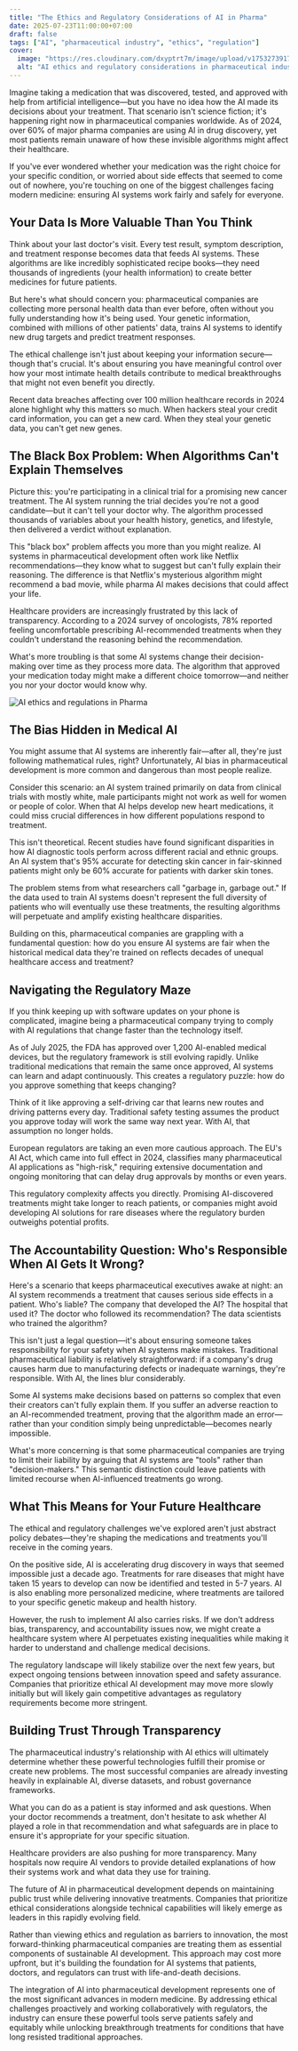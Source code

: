 ```yaml
---
title: "The Ethics and Regulatory Considerations of AI in Pharma"
date: 2025-07-23T11:00:00+07:00
draft: false
tags: ["AI", "pharmaceutical industry", "ethics", "regulation"]
cover:
  image: "https://res.cloudinary.com/dxyptrt7m/image/upload/v1753273917/ier9twkougw2f2cyffrs.jpg"
  alt: "AI ethics and regulatory considerations in pharmaceutical industry"
---
```


Imagine taking a medication that was discovered, tested, and approved with help from artificial intelligence—but you have no idea how the AI made its decisions about your treatment. That scenario isn't science fiction; it's happening right now in pharmaceutical companies worldwide. As of 2024, over 60% of major pharma companies are using AI in drug discovery, yet most patients remain unaware of how these invisible algorithms might affect their healthcare.

If you've ever wondered whether your medication was the right choice for your specific condition, or worried about side effects that seemed to come out of nowhere, you're touching on one of the biggest challenges facing modern medicine: ensuring AI systems work fairly and safely for everyone.

## Your Data Is More Valuable Than You Think

Think about your last doctor's visit. Every test result, symptom description, and treatment response becomes data that feeds AI systems. These algorithms are like incredibly sophisticated recipe books—they need thousands of ingredients (your health information) to create better medicines for future patients.

But here's what should concern you: pharmaceutical companies are collecting more personal health data than ever before, often without you fully understanding how it's being used. Your genetic information, combined with millions of other patients' data, trains AI systems to identify new drug targets and predict treatment responses.

The ethical challenge isn't just about keeping your information secure—though that's crucial. It's about ensuring you have meaningful control over how your most intimate health details contribute to medical breakthroughs that might not even benefit you directly.

Recent data breaches affecting over 100 million healthcare records in 2024 alone highlight why this matters so much. When hackers steal your credit card information, you can get a new card. When they steal your genetic data, you can't get new genes.

## The Black Box Problem: When Algorithms Can't Explain Themselves

Picture this: you're participating in a clinical trial for a promising new cancer treatment. The AI system running the trial decides you're not a good candidate—but it can't tell your doctor why. The algorithm processed thousands of variables about your health history, genetics, and lifestyle, then delivered a verdict without explanation.

This "black box" problem affects you more than you might realize. AI systems in pharmaceutical development often work like Netflix recommendations—they know what to suggest but can't fully explain their reasoning. The difference is that Netflix's mysterious algorithm might recommend a bad movie, while pharma AI makes decisions that could affect your life.

Healthcare providers are increasingly frustrated by this lack of transparency. According to a 2024 survey of oncologists, 78% reported feeling uncomfortable prescribing AI-recommended treatments when they couldn't understand the reasoning behind the recommendation.

What's more troubling is that some AI systems change their decision-making over time as they process more data. The algorithm that approved your medication today might make a different choice tomorrow—and neither you nor your doctor would know why.

![AI ethics and regulations in Pharma](https://res.cloudinary.com/dxyptrt7m/image/upload/v1753273743/bnoij8njnugei4rpycxi.jpg)

## The Bias Hidden in Medical AI

You might assume that AI systems are inherently fair—after all, they're just following mathematical rules, right? Unfortunately, AI bias in pharmaceutical development is more common and dangerous than most people realize.

Consider this scenario: an AI system trained primarily on data from clinical trials with mostly white, male participants might not work as well for women or people of color. When that AI helps develop new heart medications, it could miss crucial differences in how different populations respond to treatment.

This isn't theoretical. Recent studies have found significant disparities in how AI diagnostic tools perform across different racial and ethnic groups. An AI system that's 95% accurate for detecting skin cancer in fair-skinned patients might only be 60% accurate for patients with darker skin tones.

The problem stems from what researchers call "garbage in, garbage out." If the data used to train AI systems doesn't represent the full diversity of patients who will eventually use these treatments, the resulting algorithms will perpetuate and amplify existing healthcare disparities.

Building on this, pharmaceutical companies are grappling with a fundamental question: how do you ensure AI systems are fair when the historical medical data they're trained on reflects decades of unequal healthcare access and treatment?

## Navigating the Regulatory Maze

If you think keeping up with software updates on your phone is complicated, imagine being a pharmaceutical company trying to comply with AI regulations that change faster than the technology itself.

As of July 2025, the FDA has approved over 1,200 AI-enabled medical devices, but the regulatory framework is still evolving rapidly. Unlike traditional medications that remain the same once approved, AI systems can learn and adapt continuously. This creates a regulatory puzzle: how do you approve something that keeps changing?

Think of it like approving a self-driving car that learns new routes and driving patterns every day. Traditional safety testing assumes the product you approve today will work the same way next year. With AI, that assumption no longer holds.

European regulators are taking an even more cautious approach. The EU's AI Act, which came into full effect in 2024, classifies many pharmaceutical AI applications as "high-risk," requiring extensive documentation and ongoing monitoring that can delay drug approvals by months or even years.

This regulatory complexity affects you directly. Promising AI-discovered treatments might take longer to reach patients, or companies might avoid developing AI solutions for rare diseases where the regulatory burden outweighs potential profits.

## The Accountability Question: Who's Responsible When AI Gets It Wrong?

Here's a scenario that keeps pharmaceutical executives awake at night: an AI system recommends a treatment that causes serious side effects in a patient. Who's liable? The company that developed the AI? The hospital that used it? The doctor who followed its recommendation? The data scientists who trained the algorithm?

This isn't just a legal question—it's about ensuring someone takes responsibility for your safety when AI systems make mistakes. Traditional pharmaceutical liability is relatively straightforward: if a company's drug causes harm due to manufacturing defects or inadequate warnings, they're responsible. With AI, the lines blur considerably.

Some AI systems make decisions based on patterns so complex that even their creators can't fully explain them. If you suffer an adverse reaction to an AI-recommended treatment, proving that the algorithm made an error—rather than your condition simply being unpredictable—becomes nearly impossible.

What's more concerning is that some pharmaceutical companies are trying to limit their liability by arguing that AI systems are "tools" rather than "decision-makers." This semantic distinction could leave patients with limited recourse when AI-influenced treatments go wrong.

## What This Means for Your Future Healthcare

The ethical and regulatory challenges we've explored aren't just abstract policy debates—they're shaping the medications and treatments you'll receive in the coming years.

On the positive side, AI is accelerating drug discovery in ways that seemed impossible just a decade ago. Treatments for rare diseases that might have taken 15 years to develop can now be identified and tested in 5-7 years. AI is also enabling more personalized medicine, where treatments are tailored to your specific genetic makeup and health history.

However, the rush to implement AI also carries risks. If we don't address bias, transparency, and accountability issues now, we might create a healthcare system where AI perpetuates existing inequalities while making it harder to understand and challenge medical decisions.

The regulatory landscape will likely stabilize over the next few years, but expect ongoing tensions between innovation speed and safety assurance. Companies that prioritize ethical AI development may move more slowly initially but will likely gain competitive advantages as regulatory requirements become more stringent.

## Building Trust Through Transparency

The pharmaceutical industry's relationship with AI ethics will ultimately determine whether these powerful technologies fulfill their promise or create new problems. The most successful companies are already investing heavily in explainable AI, diverse datasets, and robust governance frameworks.

What you can do as a patient is stay informed and ask questions. When your doctor recommends a treatment, don't hesitate to ask whether AI played a role in that recommendation and what safeguards are in place to ensure it's appropriate for your specific situation.

Healthcare providers are also pushing for more transparency. Many hospitals now require AI vendors to provide detailed explanations of how their systems work and what data they use for training.

The future of AI in pharmaceutical development depends on maintaining public trust while delivering innovative treatments. Companies that prioritize ethical considerations alongside technical capabilities will likely emerge as leaders in this rapidly evolving field.

Rather than viewing ethics and regulation as barriers to innovation, the most forward-thinking pharmaceutical companies are treating them as essential components of sustainable AI development. This approach may cost more upfront, but it's building the foundation for AI systems that patients, doctors, and regulators can trust with life-and-death decisions.

The integration of AI into pharmaceutical development represents one of the most significant advances in modern medicine. By addressing ethical challenges proactively and working collaboratively with regulators, the industry can ensure these powerful tools serve patients safely and equitably while unlocking breakthrough treatments for conditions that have long resisted traditional approaches.
